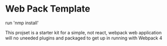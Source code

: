 # Web Pack Template

  run 'nmp install'

This projset is a starter kit for a simple, not react, webpack web application will no uneeded plugins and packaged to get up in running with Webpack 4